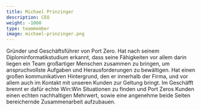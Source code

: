 ```yaml
---
title: Michael Prinzinger
description: CEO
weight: -1000
type: teammember
image: michael-prinzinger.png
---
```


Gründer und Geschäftsführer von Port Zero. Hat nach seinem Diplominformatikstudium erkannt, dass seine Fähigkeiten vor allem darin liegen ein Team großartiger Menschen zusammen zu bringen, um anspruchvollste Aufgaben und Herausforderungen zu bewältigen. Hat einen großen kommunikativen Hintergrund, den er innerhalb der Firma, und vor allem auch im Kontakt mit unseren Kunden zur Geltung bringt. Im Geschäfft brennt er dafür echte Win:Win Situationen zu finden und Port Zeros Kunden einen echten nachhaltigen Mehrwert, sowie eine angenehme beide Seiten bereichernde Zusammenarbeit aufzubauen.

